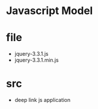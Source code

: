 # Javascript Model 

# file
- jquery-3.3.1.js
- jquery-3.3.1.min.js

# src
- deep link js application

